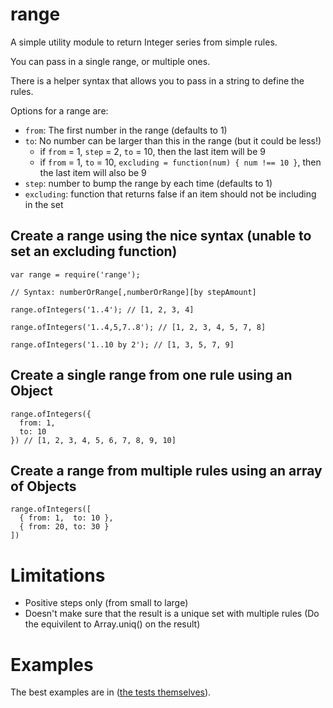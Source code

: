 range
=====

A simple utility module to return Integer series from simple rules.

You can pass in a single range, or multiple ones.

There is a helper syntax that allows you to pass in a string to define the rules.

Options for a range are:

- `from`: The first number in the range (defaults to 1)
- `to`: No number can be larger than this in the range (but it could be less!)
  - if `from` = 1, `step` = 2, `to` = 10, then the last item will be 9
  - if `from` = 1, `to` = 10, `excluding = function(num) { num !== 10 }`, then the last item will also be 9
- `step`: number to bump the range by each time (defaults to 1)
- `excluding`: function that returns false if an item should not be including in the set

## Create a range using the nice syntax (unable to set an excluding function)

    var range = require('range');

    // Syntax: numberOrRange[,numberOrRange][by stepAmount]

    range.ofIntegers('1..4'); // [1, 2, 3, 4]

    range.ofIntegers('1..4,5,7..8'); // [1, 2, 3, 4, 5, 7, 8]

    range.ofIntegers('1..10 by 2'); // [1, 3, 5, 7, 9]

## Create a single range from one rule using an Object


    range.ofIntegers({
      from: 1,
      to: 10
    }) // [1, 2, 3, 4, 5, 6, 7, 8, 9, 10]

## Create a range from multiple rules using an array of Objects

    range.ofIntegers([
      { from: 1,  to: 10 },
      { from: 20, to: 30 }
    ])

# Limitations

- Positive steps only (from small to large)
- Doesn't make sure that the result is a unique set with multiple rules (Do the equivilent to Array.uniq() on the result)

# Examples

The best examples are in ([the tests themselves](https://github.com/dalmaer/range/test/test.js)).

